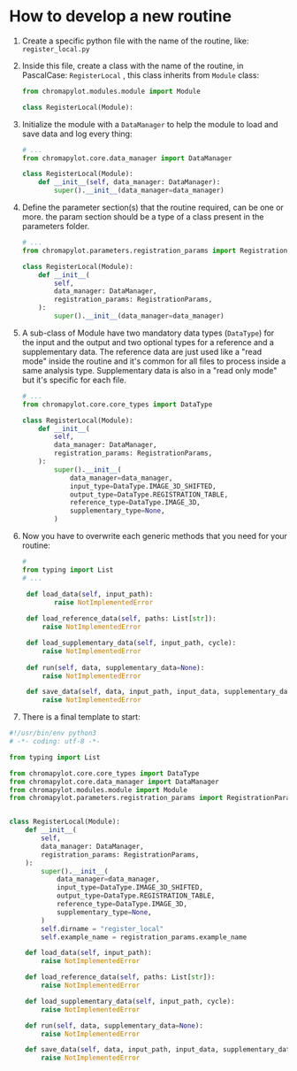 # How to develop a new routine

1. Create a specific python file with the name of the routine, like: `register_local.py`

2. Inside this file, create a class with the name of the routine, in PascalCase: `RegisterLocal` , this class inherits from `Module` class: 

   ```python
   from chromapylot.modules.module import Module
   
   class RegisterLocal(Module):
   ```

3. Initialize the module with a `DataManager` to help the module to load and save data and log every thing:

   
   ```python
   # ...
   from chromapylot.core.data_manager import DataManager
   
   class RegisterLocal(Module):
       def __init__(self, data_manager: DataManager):
           super().__init__(data_manager=data_manager)
   ```


4. Define the parameter section(s) that the routine required, can be one or more. the param section should be a type of a class present in the parameters folder.

   ```python
   # ...
   from chromapylot.parameters.registration_params import RegistrationParams
   
   class RegisterLocal(Module):
       def __init__(
           self,
           data_manager: DataManager,
           registration_params: RegistrationParams,
       ):
           super().__init__(data_manager=data_manager)
   ```

5. A sub-class of Module have two mandatory data types (`DataType`) for the input and the output and two optional types for a reference and a supplementary data. The reference data are just used like a "read mode" inside the routine and it's common for all files to process inside a same analysis type. Supplementary data is also in a "read only mode" but it's specific for each file.

   ```python
   # ...
   from chromapylot.core.core_types import DataType
   
   class RegisterLocal(Module):
       def __init__(
           self,
           data_manager: DataManager,
           registration_params: RegistrationParams,
       ):
           super().__init__(
               data_manager=data_manager,
               input_type=DataType.IMAGE_3D_SHIFTED,
               output_type=DataType.REGISTRATION_TABLE,
               reference_type=DataType.IMAGE_3D,
               supplementary_type=None,
           )
   ```

   

6. Now you have to overwrite each generic methods that you need for your routine:

   ```python
   #
   from typing import List
   # ...
   
   	def load_data(self, input_path):
           raise NotImplementedError
           
    def load_reference_data(self, paths: List[str]):
        raise NotImplementedError

    def load_supplementary_data(self, input_path, cycle):
        raise NotImplementedError
        
    def run(self, data, supplementary_data=None):
        raise NotImplementedError

    def save_data(self, data, input_path, input_data, supplementary_data):
        raise NotImplementedError
   
   ```

   

7. There is a final template to start:

```python
#!/usr/bin/env python3
# -*- coding: utf-8 -*-

from typing import List

from chromapylot.core.core_types import DataType
from chromapylot.core.data_manager import DataManager
from chromapylot.modules.module import Module
from chromapylot.parameters.registration_params import RegistrationParams


class RegisterLocal(Module):
    def __init__(
        self,
        data_manager: DataManager,
        registration_params: RegistrationParams,
    ):
        super().__init__(
            data_manager=data_manager,
            input_type=DataType.IMAGE_3D_SHIFTED,
            output_type=DataType.REGISTRATION_TABLE,
            reference_type=DataType.IMAGE_3D,
            supplementary_type=None,
        )
        self.dirname = "register_local"
        self.example_name = registration_params.example_name

    def load_data(self, input_path):
        raise NotImplementedError

    def load_reference_data(self, paths: List[str]):
        raise NotImplementedError

    def load_supplementary_data(self, input_path, cycle):
        raise NotImplementedError

    def run(self, data, supplementary_data=None):
        raise NotImplementedError

    def save_data(self, data, input_path, input_data, supplementary_data):
        raise NotImplementedError

```